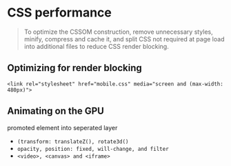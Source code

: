 # CSS performance

> To optimize the CSSOM construction, remove unnecessary styles, minify, compress and cache it, and split CSS not required at page load into additional files to reduce CSS render blocking.

## Optimizing for render blocking

`<link rel="stylesheet" href="mobile.css" media="screen and (max-width: 480px)">`

## Animating on the GPU

promoted element into seperated layer

- `(transform: translateZ(), rotate3d()`
- `opacity, position: fixed, will-change, and filter`
- `<video>, <canvas> and <iframe>`